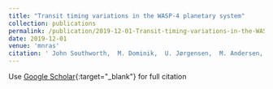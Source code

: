 ```yaml
---
title: "Transit timing variations in the WASP-4 planetary system"
collection: publications
permalink: /publication/2019-12-01-Transit-timing-variations-in-the-WASP-4-planetary-system
date: 2019-12-01
venue: 'mnras'
citation: ' John Southworth,  M. Dominik,  U. Jørgensen,  M. Andersen,  V. Bozza,  M. Burgdorf,  G. D&apos;Ago,  S. Dib,  R. Figuera Jaimes,  Y. Fujii,  S. Gill,  L. Haikala,  T. Hinse,  M. Hundertmark,  E. Khalouei,  H. Korhonen,  P. Longa-Peña,  L. Mancini,  N. Peixinho,  M. Rabus,  S. Rahvar,  S. Sajadian,  J. Skottfelt,  C. Snodgrass,  P. Spyratos,  J. Tregloan-Reed,  E. Unda-Sanzana,  C. von Essen, &quot;Transit timing variations in the WASP-4 planetary system.&quot; mnras, 2019.'
---
```

Use [Google Scholar](https://scholar.google.com/scholar?q=Transit+timing+variations+in+the+WASP+4+planetary+system){:target="_blank"} for full citation